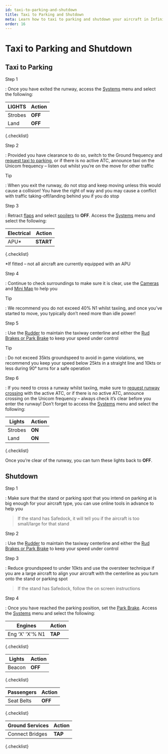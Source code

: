 ```yaml
---
id: taxi-to-parking-and-shutdown
title: Taxi to Parking and Shutdown
meta: Learn how to taxi to parking and shutdown your aircraft in Infinite Flight.
order: 16
---
```


# Taxi to Parking and Shutdown



## Taxi to Parking

Step 1

: Once you have exited the runway, access the [Systems](/guide/getting-started-guide/pilot-user-interface/systems#systems) menu and select the following:



| LIGHTS  | Action  |
| ------- | ------- |
| Strobes | **OFF** |
| Land    | **OFF** |

{.checklist} 



Step 2

: Provided you have clearance to do so, switch to the Ground frequency and [request taxi to parking](/guide/flying-guide/atc-communication/landing-and-taxi-to-parking#taxi-to-parking-communication-summary), or if there is no active ATC, announce taxi on the Unicom frequency – listen out whilst you’re on the move for other traffic



Tip

: When you exit the runway, do not stop and keep moving unless this would cause a collision! You have the right of way and you may cause a conflict with traffic taking-off/landing behind you if you do stop



Step 3

: Retract [flaps](/guide/getting-started-guide/pilot-user-interface/flight-controls#flight-controls) and select [spoilers](/guide/getting-started-guide/pilot-user-interface/flight-controls#flight-controls) to **OFF**. Access the [Systems](/guide/getting-started-guide/pilot-user-interface/systems#systems) menu and select the following:



| Electrical | Action    |
| ---------- | --------- |
| APU*       | **START** |

{.checklist}



*If fitted – not all aircraft are currently equipped with an APU



Step 4

: Continue to check surroundings to make sure it is clear, use the [Cameras](/guide/getting-started-guide/pilot-user-interface/cameras#camera) and [Mini Map](/guide/getting-started-guide/pilot-user-interface/flight-planning#mini-map) to help you

 

Tip

:   We recommend you do not exceed 40% N1 whilst taxiing, and once you’ve started to move, you typically don’t need more than idle power!

 

Step 5

: Use the [Rudder](/guide/getting-started-guide/pilot-user-interface/flight-controls#flight-controls) to maintain the taxiway centerline and either the [Rud Brakes or Park Brake](/guide/getting-started-guide/pilot-user-interface/flight-controls#flight-controls) to keep your speed under control

 

Tip

:   Do not exceed 35kts groundspeed to avoid in game violations, we recommend you keep your speed below 25kts in a straight line and 10kts or less during 90° turns for a safe operation

 

Step 6

: If you need to cross a runway whilst taxiing, make sure to [request runway crossing](/guide/flying-guide/atc-communication/atis-pushback-and-taxi#pilot-to-ground-controller-communication-table) with the active ATC, or if there is no active ATC, announce crossing on the Unicom frequency – always check it’s clear before you enter the runway! Don’t forget to access the [Systems](/guide/getting-started-guide/pilot-user-interface/systems#systems) menu and select the following:

 

| Lights  | Action |
| ------- | ------ |
| Strobes | **ON** |
| Land    | **ON** |

{.checklist}

 

Once you’re clear of the runway, you can turn these lights back to **OFF**.

 

## Shutdown

Step 1

: Make sure that the stand or parking spot that you intend on parking at is big enough for your aircraft type, you can use online tools in advance to help you



> If the stand has Safedock, it will tell you if the aircraft is too small/large for that stand



Step 2

: Use the [Rudder](/guide/getting-started-guide/pilot-user-interface/flight-controls#flight-controls) to maintain the taxiway centerline and either the [Rud Brakes or Park Brake](/guide/getting-started-guide/pilot-user-interface/flight-controls#flight-controls) to keep your speed under control



Step 3

: Reduce groundspeed to under 10kts and use the oversteer technique if you are a large aircraft to align your aircraft with the centerline as you turn onto the stand or parking spot



> If the stand has Safedock, follow the on screen instructions



Step 4

: Once you have reached the parking position, set the [Park Brake](/guide/getting-started-guide/pilot-user-interface/flight-controls#flight-controls). Access the [Systems](/guide/getting-started-guide/pilot-user-interface/systems#systems) menu and select the following:

 

| Engines         | Action  |
| --------------- | ------- |
| Eng ‘X’ 'X'% N1 | **TAP** |

{.checklist}



| Lights | Action  |
| ------ | ------- |
| Beacon | **OFF** |

{.checklist}




| Passengers | Action  |
| ---------- | ------- |
| Seat Belts | **OFF** |

{.checklist}




| Ground Services | Action  |
| --------------- | ------- |
| Connect Bridges | **TAP** |

{.checklist}